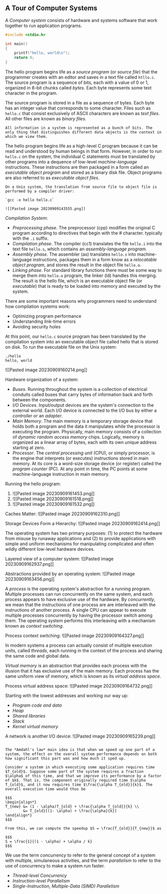 ## A Tour of Computer Systems

A *Computer system* consists of hardware and systems software that work together to run application programs.

```c
#include <stdio.h>

int main()
{
    printf("hello, world\n");
    return 0;
}
```

The hello program begins life as a *source program* (or *source file*) that the programmer creates with an editor and saves in a text file called `htllo.c`. The source program is a sequence of bits, each with a value of 0 or 1, organized in 8-bit chunks called *bytes*. Each byte represents some text character in the program.

The source program is stored in a file as a sequence of bytes. Each byte has an integer value that corresponds to some character. Files such as `hello.c` that consist exclusively of ASCII characters are known as *text files*. All other files are known as *binary files*.

```ad-note
All information in a system is represented as a bunch of bits. The only thing that distinguishes different data objects is the context in which we view them.
```

The hello program begins life as a high-level C program because it can be read and understood by human beings in that form. However, in order to run `hello.c` on the system, the individual C statements must be translated by other programs into a dequence of low-level *machine-language* instructions. These instructions are then packaged in a form called an *executable object program* and stored as a binary disk file. Object programs are also referred to as *executable object files*.

```ad-note
On a Unix system, the translation from source file to object file is performed by a compiler driver:

`gcc -o hello hello.c`

![[Pasted image 20230909143555.png]]
```

*Compilation System*:
- *Preprocessing phase*. The preprocessor (cpp) modifies the original C program according to directives that begin with the # character. typically with the `.i` suffix.
- *Compilation phase*. The compiler (cc1) translates the file `hello.i` into the text file `hello.s`, which contains an *assembly-language program*.
- *Assembly phase*. The assembler (as) translates `hello.s` into machine-language instructions, packages them in a form know as a *relocatable object program*, and stores the result in the object file `hello.o`.
- *Linking phase*. For standard library functions there must be some way to merge them into `hello.o` program, the linker (ld) handles this merging. The result is the hello file, which is an executable object file (or *executable*) that is ready to be loaded into memory and executed by the system.

There are some important reasons why programmers need to understand how compilation systems work:
- Optimizing program performance
- Understanding link-time errors
- Avoiding security holes

At this point, our `hello.c` source program has been translated by the compilation system into an executable object file called hello that is stored on disk. To run the executable file on the Unix system:

```shell
./hello
hello, world
```

![[Pasted image 20230909160214.png]]

Hardware organization of a system:
- *Buses*. Running throughout the system is a collection of electrical conduits called buses that carry bytes of information back and forth between the components.
- *I/O Devices*. Input/output devices are the system's connection to the external world. Each I/O device is connected to the I/O bus by either a *controller* or an *adapter*.
- *Main Memory*. The main memory is a temporary storage device that holds both a program and the data it manipulates while the processor is executing the program. Physically, main memory consists of a collection of *dynamic random access memory* chips. Logically, memory is organized as a linear array of bytes, each with its own unique address starting at zero.
- *Processor*. The *central processing unit* (CPU), or simply processor, is the engine that interprets (or executes) instructions stored in main memory. At its core is a word-size storage device (or register) called the *program counter* (PC). At any point in time, the PC points at some machine-language instruction in main memory.

Running the hello program:
1. ![[Pasted image 20230909161453.png]]
2. ![[Pasted image 20230909161518.png]]
3. ![[Pasted image 20230909161532.png]]

Caches Matter: ![[Pasted image 20230909162310.png]]

Storage Devices Form a Hierarchy: ![[Pasted image 20230909162414.png]]

The operating system has two primary purposes: (1) to protect the hardware from misuse by runaway applications and (2) to provide applications with simple and uniform mechanisms for manipulating complicated and often wildly different low-level hardware devices.

Layered view of a computer system: ![[Pasted image 20230909162937.png]]

Abstractions provided by an operating system: ![[Pasted image 20230909163456.png]]

A *process* is the operating system's abstraction for a running program. Multiple processes can run concurrently on the same system, and each process appears to have exclusive use of the hardware. By *concurrently*, we mean that the instructions of one process are are interleaved with the instructions of another process. A single CPU can appear to execute multiple processes concurrently by having the processor switch among them. The operating system performs this interleaving with a mechanism known as *context switching*.

Process context switching: ![[Pasted image 20230909164327.png]]

In modern systems a process can actually consist of multiple execution units, called *threads*, each running in the context of the process and sharing the same code and global data.

*Virtual memory* is an abstraction that provides each process with the illusion that it has exclusive use of the main memory. Each process has the same uniform view of memory, which is known as its *virtual address space*.

Process virtual address space: ![[Pasted image 20230909164732.png]]

Starting with the lowest addresses and working our way up:
- *Program code and data*
- *Heap*
- *Shared libraries*
- *Stack*
- *Kernel virtual memory*

A network is another I/O device: ![[Pasted image 20230909165239.png]]

```ad-note

The *Amdahl's law* main idea is that when we speed up one part of a system, the effect on the overall system performance depends on both how significant this part was and how much it sped up.

Consider a system in which executing some application requires time $T_{old}$. Suppose some part of the system requires a fraction $\alpha$ of this time, and that we improve its performance by a factor of $k$. That is, the component originally required time $\alpha T_{old}$, and it now requires time $\frac{\alpha T_{old}}{k}$. The overall execution time would thus be

$$$
\begin{align*}
T_{new} &= (1 - \alpha)T_{old} + \frac{\alpha T_{old}}{k} \\
        &= T_{old}[(1- \alpha) + \frac{\alpha}{k}]
\end{align*}
$$$

From this, we can compute the speedup $S = \frac{T_{old}}{T_{new}}$ as

$$$
S = \frac{1}{(1 - \alpha) + \alpha / k}
$$$

```

We use the term *concurrency* to refer to the general concept of a system with multiple, simulaneous activities, and the term *parallelism* to refer to the use of concurrency to make a system run faster.

- *Thread-level Concurrency*
- *Instruction-level Parallelism*
- *Single-Instruction, Multiple-Data (SIMD) Parallelism*